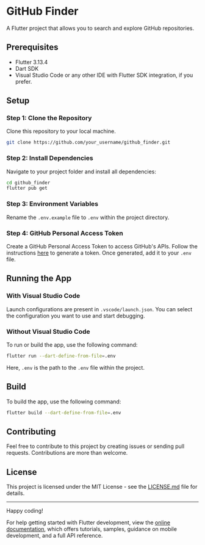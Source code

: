 # GitHub Finder

A Flutter project that allows you to search and explore GitHub repositories.

## Prerequisites

- Flutter 3.13.4
- Dart SDK
- Visual Studio Code or any other IDE with Flutter SDK integration, if you prefer.

## Setup

### Step 1: Clone the Repository

Clone this repository to your local machine.

```bash
git clone https://github.com/your_username/github_finder.git
```

### Step 2: Install Dependencies

Navigate to your project folder and install all dependencies:

```bash
cd github_finder
flutter pub get
```

### Step 3: Environment Variables

Rename the `.env.example` file to `.env` within the project directory.

### Step 4: GitHub Personal Access Token

Create a GitHub Personal Access Token to access GitHub's APIs. Follow the instructions [here](https://docs.github.com/en/authentication/keeping-your-account-and-data-secure/managing-your-personal-access-tokens) to generate a token. Once generated, add it to your `.env` file.

## Running the App

### With Visual Studio Code

Launch configurations are present in `.vscode/launch.json`. You can select the configuration you want to use and start debugging.

### Without Visual Studio Code

To run or build the app, use the following command:

```bash
flutter run --dart-define-from-file=.env
```

Here, `.env` is the path to the `.env` file within the project.

## Build

To build the app, use the following command:

```bash
flutter build --dart-define-from-file=.env
```

## Contributing

Feel free to contribute to this project by creating issues or sending pull requests. Contributions are more than welcome.

## License

This project is licensed under the MIT License - see the [LICENSE.md](LICENSE.md) file for details.

---

Happy coding!

For help getting started with Flutter development, view the
[online documentation](https://docs.flutter.dev/), which offers tutorials,
samples, guidance on mobile development, and a full API reference.
